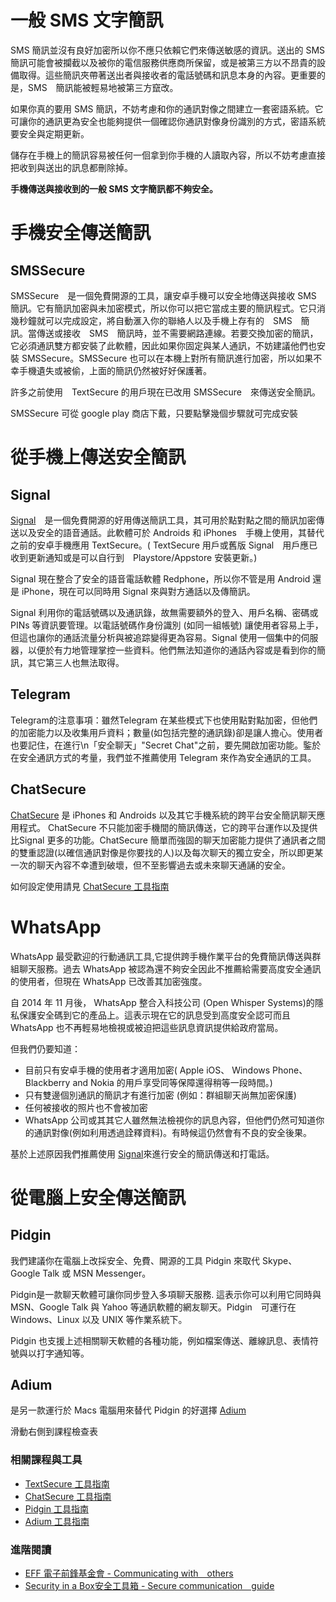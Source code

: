 一般 SMS 文字簡訊
===============

SMS 簡訊並沒有良好加密所以你不應只依賴它們來傳送敏感的資訊。送出的 SMS 簡訊可能會被攔截以及被你的電信服務供應商所保留，或是被第三方以不昂貴的設備取得。這些簡訊夾帶著送出者與接收者的電話號碼和訊息本身的內容。更重要的是，SMS　簡訊能被輕易地被第三方竄改。

如果你真的要用 SMS 簡訊，不妨考慮和你的通訊對像之間建立一套密語系統。它可讓你的通訊更為安全也能夠提供一個確認你通訊對像身份識別的方式，密語系統要安全與定期更新。

儲存在手機上的簡訊容易被任何一佪拿到你手機的人讀取內容，所以不妨考慮直接把收到與送出的訊息都刪除掉。

**手機傳送與接收到的一般 SMS 文字簡訊都不夠安全。**

手機安全傳送簡訊
=============

SMSSecure
---------

SMSSecure　是一個免費開源的工具，讓安卓手機可以安全地傳送與接收 SMS 簡訊。它有簡訊加密與未加密模式，所以你可以把它當成主要的簡訊程式。它只消幾秒鐘就可以完成設定，將自動滙入你的聯絡人以及手機上存有的　SMS　簡訊。當傳送或接收　SMS　簡訊時，並不需要網路連線。若要交換加密的簡訊，它必須通訊雙方都安裝了此軟體，因此如果你固定與某人通訊，不妨建議他們也安裝 SMSSecure。SMSSecure 也可以在本機上對所有簡訊進行加密，所以如果不幸手機遺失或被偷，上面的簡訊仍然被好好保護著。

許多之前使用　TextSecure 的用戶現在已改用 SMSSecure　來傳送安全簡訊。

SMSSecure 可從 google play 商店下戴，只要點擊幾個步驟就可完成安裝

從手機上傳送安全簡訊
================

Signal
------

[Signal](https://play.google.com/store/apps/details?id=org.thoughtcrime.securesms)　是一個免費開源的好用傳送簡訊工具，其可用於點對點之間的簡訊加密傳送以及安全的語音通話。此軟體可於 Androids 和 iPhones　手機上使用，其替代之前的安卓手機應用 TextSecure。( TextSecure 用戶或舊版 Signal　用戶應已收到更新通知或是可以自行到　Playstore/Appstore 安裝更新。)

Signal 現在整合了安全的語音電話軟體 Redphone，所以你不管是用 Android 還是 iPhone，現在可以同時用 Signal 來與對方通話以及傳簡訊。

Signal 利用你的電話號碼以及通訊錄，故無需要額外的登入、用戶名稱、密碼或 PINs 等資訊要管理。以電話號碼作身份識別 (如同一組帳號) 讓使用者容易上手，但這也讓你的通話流量分析與被追踪變得更為容易。Signal 使用一個集中的伺服器，以便於有力地管理掌控一些資料。他們無法知道你的通話內容或是看到你的簡訊，其它第三人也無法取得。

Telegram
----------
Telegram的注意事項：雖然Telegram 在某些模式下也使用點對點加密，但他們的加密能力以及收集用戶資料；數量(如包括完整的通訊錄)卻是讓人擔心。使用者也要記住，在進行\n「安全聊天」\"Secret Chat\"之前，要先開啟加密功能。鍳於在安全通訊方式的考量，我們並不推薦使用 Telegram 來作為安全通訊的工具。

ChatSecure
-----------
[ChatSecure](https://chatsecure.org/) 是 iPhones 和 Androids 以及其它手機系統的跨平台安全簡訊聊天應用程式。 ChatSecure 不只能加密手機間的簡訊傳送，它的跨平台運作以及提供比Signal 更多的功能。ChatSecure 簡單而強固的聊天加密能力提供了通訊者之間的雙重認證(以確信通訊對像是你要找的人)以及每次聊天的獨立安全，所以即更某一次的聊天內容不幸遭到破壞，但不至影響過去或未來聊天通誦的安全。

如何設定使用請見 [ChatSecure 工具指南](umbrella://lesson/chatsecure)

WhatsApp
==========
WhatsApp 最受歡迎的行動通訊工具,它提供跨手機作業平台的免費簡訊傳送與群組聊天服務。過去 WhatsApp 被認為還不夠安全因此不推薦給需要高度安全通訊的使用者，但現在 WhatsApp 已改善其加密強度。

自 2014 年 11 月後， WhatsApp 整合入科技公司 (Open Whisper Systems)的隱私保護安全碼到它的產品上。這表示現在它的訊息受到高度安全認可而且 WhatsApp 也不再輕易地檢視或被迫把這些訊息資訊提供給政府當局。

但我們仍要知道：

- 目前只有安卓手機的使用者才適用加密( Apple iOS、 Windows Phone、 Blackberry and Nokia 的用戶享受同等保障還得稍等一段時間。)
- 只有雙邊個別通訊的簡訊才有進行加密 (例如：群組聊天尚無加密保護)
- 任何被接收的照片也不會被加密
- WhatsApp 公司或其其它人雖然無法檢視你的訊息內容，但他們仍然可知道你的通訊對像(例如利用透過詮釋資料)。有時候這仍然會有不良的安全後果。

基於上述原因我們推薦使用 [Signal](https://play.google.com/store/apps/details?id=org.thoughtcrime.securesms)來進行安全的簡訊傳送和打電話。

從電腦上安全傳送簡訊
=================

Pidgin
-------
我們建議你在電腦上改採安全、免費、開源的工具 Pidgin 來取代 Skype、Google Talk 或 MSN Messenger。

Pidgin是一款聊天軟體可讓你同步登入多項聊天服務. 這表示你可以利用它同時與MSN、Google Talk 與 Yahoo 等通訊軟體的網友聊天。Pidgin　可運行在　Windows、Linux 以及 UNIX 等作業系統下。

Pidgin 也支援上述相關聊天軟體的各種功能，例如檔案傳送、離線訊息、表情符號與以打字通知等。

Adium
-------
是另一款運行於 Macs 電腦用來替代 Pidgin 的好選擇 [Adium](http://adium.im/)

滑動右側到課程檢查表

### 相關課程與工具
- [TextSecure 工具指南](umbrella://lesson/textsecure)
- [ChatSecure 工具指南](umbrella://lesson/chatsecure)
- [Pidgin 工具指南](umbrella://lesson/pidgin)
- [Adium 工具指南](umbrella://lesson/adium)

### 進階閱讀

- [EFF 電子前鋒基金會 - Communicating with　others](https://ssd.eff.org/en/module/communicating-others)
- [Security in a Box安全工具箱 - Secure communication　guide](https://securityinabox.org/en/guide/secure-communication)
	
